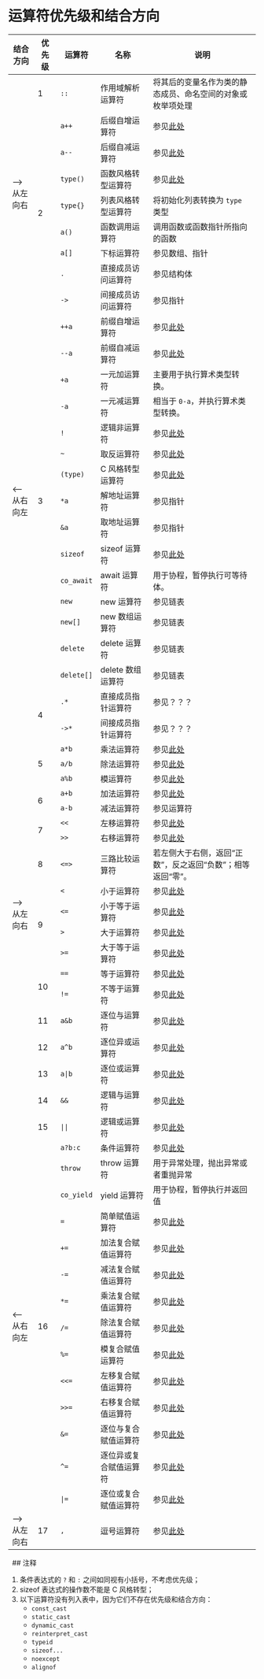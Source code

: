 # 运算符优先级和结合方向

<div class="table-wrapper">
<table>
<thead>
    <tr>
        <th>结合方向</th>
        <th>优先级</th>
        <th>运算符</th>
        <th>名称</th>
        <th>说明</th>
    </tr>
</thead>
<tbody>
    <tr>
        <td rowspan="9">&#10230;<br> 从左向右</td>
        <td>1</td>
        <td><code>::</code></td>
        <td>作用域解析运算符</td>
        <td>将其后的变量名作为类的静态成员、命名空间的对象或枚举项处理</td>
    </tr>
    <tr>
        <td rowspan="8">2</td>
        <td><code>a++</code></td>
        <td>后缀自增运算符</td>
        <td>参见<a href="/#/ch02/part2/incdec_operator" target="_blank">此处</a></td>
    </tr>
    <tr>
        <td><code>a--</code></td>
        <td>后缀自减运算符</td>
        <td>参见<a href="/#/ch02/part2/incdec_operator" target="_blank">此处</a></td>
    </tr>
    <tr>
        <td><code>type()</code></td>
        <td>函数风格转型运算符</td>
        <td>参见<a href="/#/ch02/part2/other_operator" target="_blank">此处</a></td>
    </tr>
    <tr>
        <td><code>type{}</code></td>
        <td>列表风格转型运算符</td>
        <td>将初始化列表转换为 <code>type</code> 类型</td>
    </tr>
    <tr>
        <td><code>a()</code></td>
        <td>函数调用运算符</td>
        <td>调用函数或函数指针所指向的函数</td>
    </tr>
    <tr>
        <td><code>a[]</code></td>
        <td>下标运算符</td>
        <td>参见数组、指针</td>
    </tr>
    <tr>
        <td><code>.</code></td>
        <td>直接成员访问运算符</td>
        <td>参见结构体</td>
    </tr>
    <tr>
        <td><code>-></code></td>
        <td>间接成员访问运算符</td>
        <td>参见指针</td>
    </tr>
    <tr>
        <td rowspan="15">&#10229;<br> 从右向左</td>
        <td rowspan="15">3</td>
        <td><code>++a</code></td>
        <td>前缀自增运算符</td>
        <td>参见<a href="/#/ch02/part2/incdec_operator" target="_blank">此处</a></td>
    </tr>
    <tr>
        <td><code>--a</code></td>
        <td>前缀自减运算符</td>
        <td>参见<a href="/#/ch02/part2/incdec_operator" target="_blank">此处</a></td>
    </tr>
    <tr>
        <td><code>+a</code></td>
        <td>一元加运算符</td>
        <td>主要用于执行算术类型转换。</td>
    </tr>
    <tr>
        <td><code>-a</code></td>
        <td>一元减运算符</td>
        <td>相当于 <code>0-a</code>，并执行算术类型转换。</td>
    </tr>
    <tr>
        <td><code>!</code></td>
        <td>逻辑非运算符</td>
        <td>参见<a href="/#/ch02/part2/logical_operator" target="_blank">此处</a></td>
    </tr>
    <tr>
        <td><code>~</code></td>
        <td>取反运算符</td>
        <td>参见<a href="/#/ch02/part2/bit_operator" target="_blank">此处</a></td>
    </tr>
    <tr>
        <td><code>(type)</code></td>
        <td>C 风格转型运算符</td>
        <td>参见<a href="/#/ch02/part2/other_operator" target="_blank">此处</a></td>
    </tr>
    <tr>
        <td><code>*a</code></td>
        <td>解地址运算符</td>
        <td>参见指针</td>
    </tr>
    <tr>
        <td><code>&amp;a</code></td>
        <td>取地址运算符</td>
        <td>参见指针</td>
    </tr>
    <tr>
        <td><code>sizeof</code></td>
        <td>sizeof 运算符</td>
        <td>参见<a href="/#/ch02/part2/other_operator#A4qLP" target="_blank">此处</a></td>
    </tr>
    <tr>
        <td><code>co_await</code></td>
        <td>await 运算符</td>
        <td>用于协程，暂停执行可等待体。</td>
    </tr>
    <tr>
        <td><code>new</code></td>
        <td>new 运算符</td>
        <td>参见链表</td>
    </tr>
    <tr>
        <td><code>new[]</code></td>
        <td>new 数组运算符</td>
        <td>参见链表</td>
    </tr>
    <tr>
        <td><code>delete</code></td>
        <td>delete 运算符</td>
        <td>参见链表</td>
    </tr>
    <tr>
        <td><code>delete[]</code></td>
        <td>delete 数组运算符</td>
        <td>参见链表</td>
    </tr>
    <tr>
        <td rowspan="21">&#10230;<br> 从左向右</td>
        <td rowspan="2">4</td>
        <td><code>.*</code></td>
        <td>直接成员指针运算符</td>
        <td>参见？？？</td>
    </tr>
    <tr>
        <td><code>->*</code></td>
        <td>间接成员指针运算符</td>
        <td>参见？？？</td>
    </tr>
    <tr>
        <td rowspan="3">5</td>
        <td><code>a*b</code></td>
        <td>乘法运算符</td>
        <td>参见<a href="/#/ch02/part2/arithmetic_operator" target="_blank">此处</a></td>
    </tr>
    <tr>
        <td><code>a/b</code></td>
        <td>除法运算符</td>
        <td>参见<a href="/#/ch02/part2/arithmetic_operator" target="_blank">此处</a></td>
    </tr>
    <tr>
        <td><code>a%b</code></td>
        <td>模运算符</td>
        <td>参见<a href="/#/ch02/part2/arithmetic_operator" target="_blank">此处</a></td>
    </tr>
    <tr>
        <td rowspan="2">6</td>
        <td><code>a+b</code></td>
        <td>加法运算符</td>
        <td>参见<a href="/#/ch02/part2/arithmetic_operator" target="_blank">此处</a></td>
    </tr>
    <tr>
        <td><code>a-b</code></td>
        <td>减法运算符</td>
        <td>参见运算符</td>
    </tr>
    <tr>
        <td rowspan="2">7</td>
        <td><code><<</code></td>
        <td>左移运算符</td>
        <td>参见<a href="/#/ch02/part2/bit_operator#shUVh" target="_blank">此处</a></td>
    </tr>
    <tr>
        <td><code>>></code></td>
        <td>右移运算符</td>
        <td>参见<a href="/#/ch02/part2/bit_operator#shUVh" target="_blank">此处</a></td>
    </tr>
    <tr>
        <td>8</td>
        <td><code><=></code></td>
        <td>三路比较运算符</td>
        <td>若左侧大于右侧，返回“正数”，反之返回“负数”；相等返回“零”。</td>
    </tr>
    <tr>
        <td rowspan="4">9</td>
        <td><code><</code></td>
        <td>小于运算符</td>
        <td>参见<a href="/#/ch02/part2/comparison_operator" target="_blank">此处</a></td>
    </tr>
    <tr>
        <td><code><=</code></td>
        <td>小于等于运算符</td>
        <td>参见<a href="/#/ch02/part2/comparison_operator" target="_blank">此处</a></td>
    </tr>
    <tr>
        <td><code>></code></td>
        <td>大于运算符</td>
        <td>参见<a href="/#/ch02/part2/comparison_operator" target="_blank">此处</a></td>
    </tr>
    <tr>
        <td><code>>=</code></td>
        <td>大于等于运算符</td>
        <td>参见<a href="/#/ch02/part2/comparison_operator" target="_blank">此处</a></td>
    </tr>
    <tr>
        <td rowspan="2">10</td>
        <td><code>==</code></td>
        <td>等于运算符</td>
        <td>参见<a href="/#/ch02/part2/comparison_operator" target="_blank">此处</a></td>
    </tr>
    <tr>
        <td><code>!=</code></td>
        <td>不等于运算符</td>
        <td>参见<a href="/#/ch02/part2/comparison_operator" target="_blank">此处</a></td>
    </tr>
    <tr>
        <td>11</td>
        <td><code>a&amp;b</code></td>
        <td>逐位与运算符</td>
        <td>参见<a href="/#/ch02/part2/bit_operator#9Gczl" target="_blank">此处</a></td>
    </tr>
    <tr>
        <td>12</td>
        <td><code>a^b</code></td>
        <td>逐位异或运算符</td>
        <td>参见<a href="/#/ch02/part2/bit_operator#9Gczl" target="_blank">此处</a></td>
    </tr>
    <tr>
        <td>13</td>
        <td><code>a|b</code></td>
        <td>逐位或运算符</td>
        <td>参见<a href="/#/ch02/part2/bit_operator#9Gczl" target="_blank">此处</a></td>
    </tr>
    <tr>
        <td>14</td>
        <td><code>&amp;&amp;</code></td>
        <td>逻辑与运算符</td>
        <td>参见<a href="/#/ch02/part2/logical_operator" target="_blank">此处</a></td>
    </tr>
    <tr>
        <td>15</td>
        <td><code>||</code></td>
        <td>逻辑或运算符</td>
        <td>参见<a href="/#/ch02/part2/logical_operator" target="_blank">此处</a></td>
    </tr>
    <tr>
        <td rowspan="14">&#10229;<br> 从右向左</td>
        <td rowspan="14">16</td>
        <td><code>a?b:c</code></td>
        <td>条件运算符</td>
        <td>参见<a href="/#/ch02/part2/other_operator#lYXwc" target="_blank">此处</a></td>
    </tr>
    <tr>
        <td><code>throw</code></td>
        <td>throw 运算符</td>
        <td>用于异常处理，抛出异常或者重抛异常</td>
    </tr>
    <tr>
        <td><code>co_yield</code></td>
        <td>yield 运算符</td>
        <td>用于协程，暂停执行并返回值</td>
    </tr>
    <tr>
        <td><code>=</code></td>
        <td>简单赋值运算符</td>
        <td>参见<a href="/#/ch02/part2/assignment_operator#JmShJ" target="_blank">此处</a></td>
    </tr>
    <tr>
        <td><code>+=</code></td>
        <td>加法复合赋值运算符</td>
        <td>参见<a href="/#/ch02/part2/assignment_operator#WpvPF" target="_blank">此处</a></td>
    </tr>
    <tr>
        <td><code>-=</code></td>
        <td>减法复合赋值运算符</td>
        <td>参见<a href="/#/ch02/part2/assignment_operator#WpvPF" target="_blank">此处</a></td>
    </tr>
    <tr>
        <td><code>*=</code></td>
        <td>乘法复合赋值运算符</td>
        <td>参见<a href="/#/ch02/part2/assignment_operator#WpvPF" target="_blank">此处</a></td>
    </tr>
    <tr>
        <td><code>/=</code></td>
        <td>除法复合赋值运算符</td>
        <td>参见<a href="/#/ch02/part2/assignment_operator#WpvPF" target="_blank">此处</a></td>
    </tr>
    <tr>
        <td><code>%=</code></td>
        <td>模复合赋值运算符</td>
        <td>参见<a href="/#/ch02/part2/assignment_operator#WpvPF" target="_blank">此处</a></td>
    </tr>
    <tr>
        <td><code><<=</code></td>
        <td>左移复合赋值运算符</td>
        <td>参见<a href="/#/ch02/part2/bit_operator#tn3gS" target="_blank">此处</a></td>
    </tr>
    <tr>
        <td><code>>>=</code></td>
        <td>右移复合赋值运算符</td>
        <td>参见<a href="/#/ch02/part2/bit_operator#tn3gS" target="_blank">此处</a></td>
    </tr>
    <tr>
        <td><code>&amp;=</code></td>
        <td>逐位与复合赋值运算符</td>
        <td>参见<a href="/#/ch02/part2/bit_operator#tn3gS" target="_blank">此处</a></td>
    </tr>
    <tr>
        <td><code>^=</code></td>
        <td>逐位异或复合赋值运算符</td>
        <td>参见<a href="/#/ch02/part2/bit_operator#tn3gS" target="_blank">此处</a></td>
    </tr>
    <tr>
        <td><code>|=</code></td>
        <td>逐位或复合赋值运算符</td>
        <td>参见<a href="/#/ch02/part2/bit_operator#tn3gS" target="_blank">此处</a></td>
    </tr>
    <tr>
        <td>&#10230;<br> 从左向右</td>
        <td>17</td>
        <td><code>,</code></td>
        <td>逗号运算符</td>
        <td>参见<a href="/#/ch02/part2/other_operator#LFb81" target="_blank">此处</a></td>
    </tr>
</tbody>
</table>
</div>
 
## 注释

1. 条件表达式的 `?` 和 `:` 之间如同视有小括号，不考虑优先级；
2. sizeof 表达式的操作数不能是 C 风格转型；
3. 以下运算符没有列入表中，因为它们不存在优先级和结合方向：
   - `const_cast`
   - `static_cast` 
   - `dynamic_cast` 
   - `reinterpret_cast` 
   - `typeid` 
   - `sizeof...` 
   - `noexcept` 
   - `alignof`  
